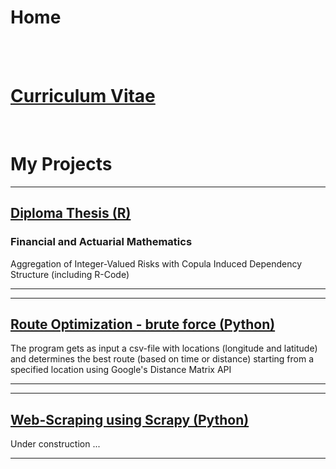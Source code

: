 # Home

<br><br>

# [Curriculum Vitae](/curriculum_vitae)

<br>

# My Projects

---

## [Diploma Thesis (R)](/diploma_thesis)

### Financial and Actuarial Mathematics

Aggregation of Integer-Valued Risks with Copula Induced Dependency Structure (including R-Code)

---

---
## [Route Optimization - brute force (Python)](/python_route_optimization)

The program gets as input a csv-file with locations (longitude and latitude) and determines the best route (based on time or distance) starting from a specified location using Google's Distance Matrix API

---

---
## [Web-Scraping using Scrapy (Python)]()

Under construction ...

---
